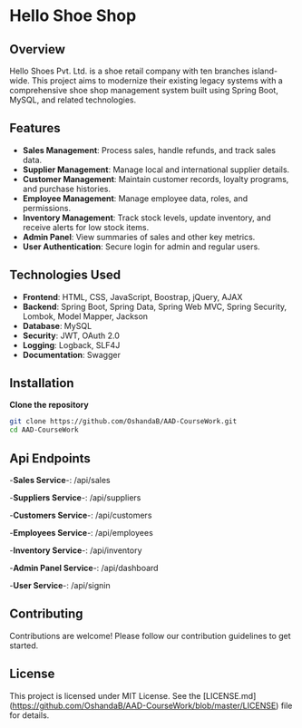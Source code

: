 # Hello Shoe Shop

## Overview
Hello Shoes Pvt. Ltd. is a shoe retail company with ten branches island-wide. This project aims to modernize their existing legacy systems with a comprehensive shoe shop management system built using Spring Boot, MySQL, and related technologies.

## Features
- **Sales Management**: Process sales, handle refunds, and track sales data.
- **Supplier Management**: Manage local and international supplier details.
- **Customer Management**: Maintain customer records, loyalty programs, and purchase histories.
- **Employee Management**: Manage employee data, roles, and permissions.
- **Inventory Management**: Track stock levels, update inventory, and receive alerts for low stock items.
- **Admin Panel**: View summaries of sales and other key metrics.
- **User Authentication**: Secure login for admin and regular users.

## Technologies Used
- **Frontend**: HTML, CSS, JavaScript, Boostrap, jQuery, AJAX
- **Backend**: Spring Boot, Spring Data, Spring Web MVC, Spring Security, Lombok, Model Mapper, Jackson
- **Database**: MySQL
- **Security**: JWT, OAuth 2.0
- **Logging**: Logback, SLF4J
- **Documentation**: Swagger
## Installation
**Clone the repository**
   ```bash
   git clone https://github.com/OshandaB/AAD-CourseWork.git
   cd AAD-CourseWork
```


    
## Api Endpoints

-**Sales Service**-: /api/sales

-**Suppliers Service**-: /api/suppliers

-**Customers Service**-: /api/customers

-**Employees Service**-: /api/employees

-**Inventory Service**-: /api/inventory

-**Admin Panel Service**-: /api/dashboard

-**User Service**-: /api/signin


## Contributing

Contributions are welcome! Please follow our contribution guidelines to get started.

## License
This project is licensed under MIT License. See the [LICENSE.md] (https://github.com/OshandaB/AAD-CourseWork/blob/master/LICENSE) file for details.
